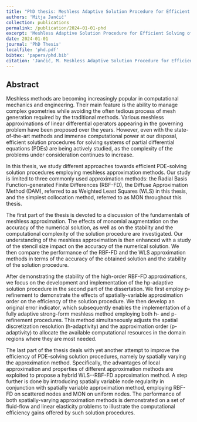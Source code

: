 ```yaml
---
title: "PhD thesis: Meshless Adaptive Solution Procedure for Efficient Solving of Partial Differential Equations"
authors: 'Mitja Jančič'
collection: publications
permalink: /publication/2024-01-01-phd
excerpt: 'Meshless Adaptive Solution Procedure for Efficient Solving of Partial Differential Equations'
date: 2024-01-01
journal: 'PhD Thesis'
localfile: 'phd.pdf'
bibtex: 'papers/phd.bib'
citation: 'Jančič, M. Meshless Adaptive Solution Procedure for Efficient Solving of Partial Differential Equations. PhD Thesis (2024).'
---
```


## Abstract


Meshless methods are becoming increasingly popular in computational mechanics and engineering. Their main feature is the ability to manage complex geometries while avoiding the often tedious process of mesh generation required by the traditional methods. Various meshless approximations of linear differential operators appearing in the governing problem have been proposed over the years. However, even with the state-of-the-art methods and immense computational power at our disposal, efficient solution procedures for solving systems of partial differential equations (PDEs) are being actively studied, as the complexity of the problems under consideration continues to increase.

In this thesis, we study different approaches towards efficient PDE-solving solution procedures employing meshless approximation methods. Our study is limited to three commonly used approximation methods: the Radial Basis Function-generated Finite Differences (RBF-FD), the Diffuse Approximation Method (DAM), referred to as Weighted Least Squares (WLS) in this thesis, and the simplest collocation method, referred to as MON throughout this thesis.

The first part of the thesis is devoted to a discussion of the fundamentals of meshless approximation. The effects of monomial augmentation on the accuracy of the numerical solution, as well as on the stability and the computational complexity of the solution procedure are investigated. Our understanding of the meshless approximation is then enhanced with a study of the stencil size impact on the accuracy of the numerical solution. We then compare the performance of the RBF-FD and the WLS approximation methods in terms of the accuracy of the obtained solution and the stability of the solution procedure.

After demonstrating the stability of the high-order RBF-FD approximations, we focus on the development and implementation of the hp-adaptive solution procedure in the second part of the dissertation. We first employ p-refinement to demonstrate the effects of spatially-variable approximation order on the efficiency of the solution procedure. We then develop an original error indicator, which subsequently enables the implementation of a fully adaptive strong-form meshless method employing both h- and p-refinement procedures. This method simultaneously adjusts the spatial discretization resolution (h-adaptivity) and the approximation order (p-adaptivity) to allocate the available computational resources in the domain regions where they are most needed.

The last part of the thesis deals with yet another attempt to improve the efficiency of PDE-solving solution procedures, namely by spatially varying the approximation method. Specifically, the advantages of local approximation and properties of different approximation methods are exploited to propose a hybrid WLS--RBF-FD approximation method. A step further is done by introducing spatially variable node regularity in conjunction with spatially variable approximation method, employing RBF-FD on scattered nodes and MON on uniform nodes. The performance of both spatially-varying approximation methods is demonstrated on a set of fluid-flow and linear elasticity problems to illustrate the computational efficiency gains offered by such solution procedures.